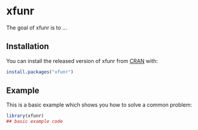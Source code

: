 
# xfunr

<!-- badges: start -->
<!-- badges: end -->

The goal of xfunr is to ...

## Installation

You can install the released version of xfunr from [CRAN](https://CRAN.R-project.org) with:

``` r
install.packages("xfunr")
```

## Example

This is a basic example which shows you how to solve a common problem:

``` r
library(xfunr)
## basic example code
```

